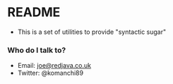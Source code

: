 # README #

* This is a set of utilities to provide "syntactic sugar"

### Who do I talk to? ###

* Email: joe@redjava.co.uk
* Twitter: @komanchi89